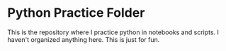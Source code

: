 # Python Practice Folder
This is the repository where I practice python in notebooks and scripts. I haven't organized anything here. This is just for fun. 
